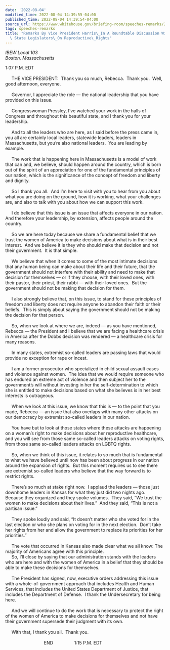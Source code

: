 ```yaml
---
date: '2022-08-04'
modified_time: 2022-08-04 14:39:55-04:00
published_time: 2022-08-04 14:39:54-04:00
source_url: https://www.whitehouse.gov/briefing-room/speeches-remarks/2022/08/04/remarks-by-vice-president-harris-in-a-roundtable-discussion-with-massachusetts-state-legislators-on-reproductive-rights/
tags: speeches-remarks
title: "Remarks By Vice President Harris\_In A Roundtable Discussion With Massachusetts\
  \ State Legislators\_On Reproductive\_Rights"
---
```

 
  
*IBEW Local 103  
Boston, Massachusetts*

1:07 P.M. EDT  
   
     THE VICE PRESIDENT:  Thank you so much, Rebecca.  Thank you.  Well,
good afternoon, everyone.   
   
     Governor, I appreciate the role — the national leadership that you
have provided on this issue.   
   
     Congresswoman Pressley, I’ve watched your work in the halls of
Congress and throughout this beautiful state, and I thank you for your
leadership.  
   
     And to all the leaders who are here, as I said before the press
came in, you all are certainly local leaders, statewide leaders, leaders
in Massachusetts, but you’re also national leaders.  You are leading by
example.  
   
     The work that is happening here in Massachusetts is a model of work
that can and, we believe, should happen around the country, which is
born out of the spirit of an appreciation for one of the fundamental
principles of our nation, which is the significance of the concept of
freedom and liberty and dignity.   
   
     So I thank you all.  And I’m here to visit with you to hear from
you about what you are doing on the ground, how it is working, what your
challenges are, and also to talk with you about how we can support this
work.   
   
     I do believe that this issue is an issue that affects everyone in
our nation.  And therefore your leadership, by extension, affects people
around the country.   
   
     So we are here today because we share a fundamental belief that we
trust the women of America to make decisions about what is in their best
interest.  And we believe it is they who should make that decision and
not their government.  It is that simple.   
   
     We believe that when it comes to some of the most intimate
decisions that any human being can make about their life and their
future, that the government should not interfere with their ability and
need to make that decision for themselves — or if they choose, with
their loved ones, with their pastor, their priest, their rabbi — with
their loved ones.  But the government should not be making that decision
for them.   
   
     I also strongly believe that, on this issue, to stand for these
principles of freedom and liberty does not require anyone to abandon
their faith or their beliefs.  This is simply about saying the
government should not be making the decision for that person.   
   
     So, when we look at where we are, indeed — as you have mentioned,
Rebecca — the President and I believe that we are facing a healthcare
crisis in America after the Dobbs decision was rendered — a healthcare
crisis for many reasons.   
   
     In many states, extremist so-called leaders are passing laws that
would provide no exception for rape or incest.   
   
     I am a former prosecutor who specialized in child sexual assault
cases and violence against women.  The idea that we would require
someone who has endured an extreme act of violence and then subject her
to the government’s will without investing in her the self-determination
to which she is entitled to make decisions based on what she believes is
in her best interests is outrageous.   
   
     When we look at this issue, we know that this is — to the point
that you made, Rebecca — an issue that also overlaps with many other
attacks on our democracy by extremist so-called leaders in our nation.  
   
     You have but to look at those states where these attacks are
happening on a woman’s right to make decisions about her reproductive
healthcare, and you will see from those same so-called leaders attacks
on voting rights, from those same so-called leaders attacks on LGBTQ
rights.    
   
     So, when we think of this issue, it relates to so much that is
fundamental to what we have believed until now has been about progress
in our nation around the expansion of rights.  But this moment requires
us to see there are extremist so-called leaders who believe that the way
forward is to restrict rights.   
   
     There’s so much at stake right now.  I applaud the leaders — those
just downhome leaders in Kansas for what they just did two nights ago. 
Because they organized and they spoke volumes.  They said, “We trust the
women to make decisions about their lives.”  And they said, “This is not
a partisan issue.”   
   
     They spoke loudly and said, “It doesn’t matter who she voted for in
the last election or who she plans on voting for in the next election. 
Don’t take her rights from her and allow the government to replace its
priorities for her priorities.”   
   
     The vote that occurred in Kansas also made clear what we all know:
The majority of Americans agree with this principle.   
     So, I’ll close by saying that our administration stands with the
leaders who are here and with the women of America in a belief that they
should be able to make these decisions for themselves.   
   
     The President has signed, now, executive orders addressing this
issue with a whole-of-government approach that includes Health and Human
Services, that includes the United States Department of Justice, that
includes the Department of Defense.  I thank the Undersecretary for
being here.   
   
     And we will continue to do the work that is necessary to protect
the right of the women of America to make decisions for themselves and
not have their government supersede their judgment with its own.   
   
     With that, I thank you all.  Thank you.  
   
                               END                 1:15 P.M. EDT
